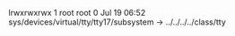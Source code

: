 lrwxrwxrwx 1 root root 0 Jul 19 06:52 sys/devices/virtual/tty/tty17/subsystem -> ../../../../class/tty
